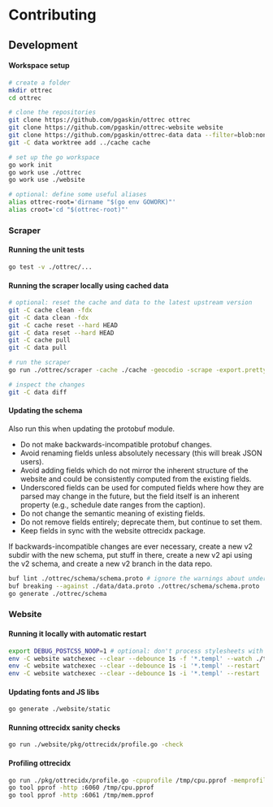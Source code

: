 # Contributing

## Development

#### Workspace setup

```bash
# create a folder
mkdir ottrec
cd ottrec

# clone the repositories
git clone https://github.com/pgaskin/ottrec ottrec
git clone https://github.com/pgaskin/ottrec-website website
git clone https://github.com/pgaskin/ottrec-data data --filter=blob:none
git -C data worktree add ../cache cache

# set up the go workspace
go work init
go work use ./ottrec
go work use ./website

# optional: define some useful aliases
alias ottrec-root='dirname "$(go env GOWORK)"'
alias croot='cd "$(ottrec-root)"'
```

### Scraper

#### Running the unit tests

```bash
go test -v ./ottrec/...
```

#### Running the scraper locally using cached data

```bash
# optional: reset the cache and data to the latest upstream version
git -C cache clean -fdx
git -C data clean -fdx
git -C cache reset --hard HEAD
git -C data reset --hard HEAD
git -C cache pull
git -C data pull

# run the scraper
go run ./ottrec/scraper -cache ./cache -geocodio -scrape -export.pretty -export.proto ./data/data.proto -export.pb ./data/data.pb -export.textpb ./data/data.textpb -export.json ./data/data.json

# inspect the changes
git -C data diff
```

#### Updating the schema

Also run this when updating the protobuf module.

- Do not make backwards-incompatible protobuf changes.
- Avoid renaming fields unless absolutely necessary (this will break JSON users).
- Avoid adding fields which do not mirror the inherent structure of the website and could be consistently computed from the existing fields.
- Underscored fields can be used for computed fields where how they are parsed may change in the future, but the field itself is an inherent property (e.g., schedule date ranges from the caption).
- Do not change the semantic meaning of existing fields.
- Do not remove fields entirely; deprecate them, but continue to set them.
- Keep fields in sync with the website ottrecidx package.

If backwards-incompatible changes are ever necessary, create a new v2 subdir with the new schema, put stuff in there, create a new v2 api using the v2 schema, and create a new v2 branch in the data repo.

```bash
buf lint ./ottrec/schema/schema.proto # ignore the warnings about underscored field names, v1 dir, and the weekday enum
buf breaking --against ./data/data.proto ./ottrec/schema/schema.proto
go generate ./ottrec/schema
```

### Website

#### Running it locally with automatic restart

```bash
export DEBUG_POSTCSS_NOOP=1 # optional: don't process stylesheets with postcss
env -C website watchexec --clear --debounce 1s -f '*.templ' --watch ./templates 'go generate ./templates'
env -C website watchexec --clear --debounce 1s -i '*.templ' --restart 'go run ./cmd/ottrec-data' # http://data.ottrec.localhost:8082/
env -C website watchexec --clear --debounce 1s -i '*.templ' --restart 'go run ./cmd/ottrec-website' # http://ottrec.localhost:8083/
```

#### Updating fonts and JS libs

```bash
go generate ./website/static
```

#### Running ottrecidx sanity checks

```bash
go run ./website/pkg/ottrecidx/profile.go -check
```

#### Profiling ottrecidx

```bash
go run ./pkg/ottrecidx/profile.go -cpuprofile /tmp/cpu.pprof -memprofile /tmp/mem.pprof
go tool pprof -http :6060 /tmp/cpu.pprof
go tool pprof -http :6061 /tmp/mem.pprof
```
